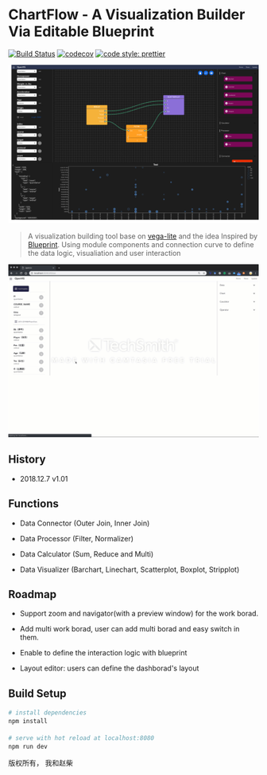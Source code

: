 # ChartFlow - A Visualization Builder Via Editable Blueprint 

[![Build Status](https://travis-ci.org/vega/vega-lite.svg?branch=master)](https://travis-ci.org/vega/vega-lite)
[![codecov](https://codecov.io/gh/vega/vega-lite/branch/master/graph/badge.svg)](https://codecov.io/gh/vega/vega-lite)
[![code style: prettier](https://img.shields.io/badge/code_style-prettier-ff69b4.svg?style=rounded)](https://github.com/prettier/prettier)

![Teaser](preview1.png)

> A visualization building tool base on [vega-lite](https://vega.github.io/vega-lite/) and the idea Inspired by [Blueprint](https://docs.unrealengine.com/en-us/Engine/Blueprints/GettingStarted). Using module components and connection curve to define the data logic, visualiation and user interaction

![Demo](demo.gif)

## History

- 2018.12.7 v1.01

## Functions

- Data Connector (Outer Join, Inner Join)

- Data Processor (Filter, Normalizer)

- Data Calculator (Sum, Reduce and Multi)

- Data Visualizer (Barchart, Linechart, Scatterplot, Boxplot, Stripplot)

## Roadmap

- Support zoom and navigator(with a preview window) for the work borad.

- Add multi work borad, user can add multi borad and easy switch in them.

- Enable to define the interaction logic with blueprint

- Layout editor: users can define the dashborad's layout

## Build Setup
``` bash
# install dependencies
npm install

# serve with hot reload at localhost:8080
npm run dev
```

版权所有， 我和赵柴 
